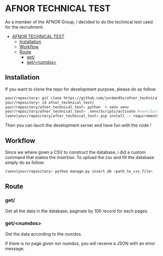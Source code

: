 # AFNOR TECHNICAL TEST

As a member of the AFNOR Group, i decided to do the technical test used for the recruitment.

- [AFNOR TECHNICAL TEST](#afnor-technical-test)
  - [Installation](#installation)
  - [Workflow](#workflow)
  - [Route](#route)
    - [get/](#get)
    - [get/\<numdos\>](#getnumdos)

## Installation

If you want to clone the repo for development purpose, please do as follow:

```bash
your/repository> git clone https://github.com/jordan95v/afnor_technical_test.git
your/repository> cd afnor_technical_test/
your/repository/afnor_technical_test> python -m venv venv
your/repository/afnor_technical_test> .venv/Scripts/activate #venv\bin\activate on Mac and Linux
(venv)your/repository/afnor_technical_test> pip install -r requirements.txt -r requirements-dev.txt
```

Then you can lauch the development server and have fun with the code ! 

## Workflow

Since we where given a CSV to construct the database, i did a custom command that makes the insertion.
To upload the csv and fill the database simply do as follow:

```bash
(venv)your/repository> python manage.py insert_db <path_to_csv_file>
```

## Route

### get/

Get all the data in the database, paginate by 100 record for each pages.

### get/\<numdos\>

Get the data according to the numdos.

If there is no page given nor numdos, you will receive a JSON with an error message.